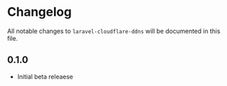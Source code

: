 # Changelog

All notable changes to `laravel-cloudflare-ddns` will be documented in this file.

## 0.1.0

- Initial beta releaese
